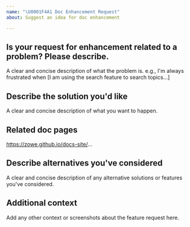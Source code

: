 ```yaml
---
name: "\U0001F4A1 Doc Enhancement Request"
about: Suggest an idea for doc enhancement

---
```


<!-- Thanks for deciding to open an issue! Before submitting, please fill in the following information. -->

<!-- See [How to contribute](https://zowe.github.io/docs-site/latest/contribute/contribute.html) for guidance on writing an actionable issue description. -->

## Is your request for enhancement related to a problem? Please describe.
A clear and concise description of what the problem is. e.g., I'm always frustrated when [I am using the search feature to search topics...]

## Describe the solution you'd like
A clear and concise description of what you want to happen.

## Related doc pages
https://zowe.github.io/docs-site/...

## Describe alternatives you've considered 
A clear and concise description of any alternative solutions or features you've considered.

## Additional context
Add any other context or screenshots about the feature request here.
